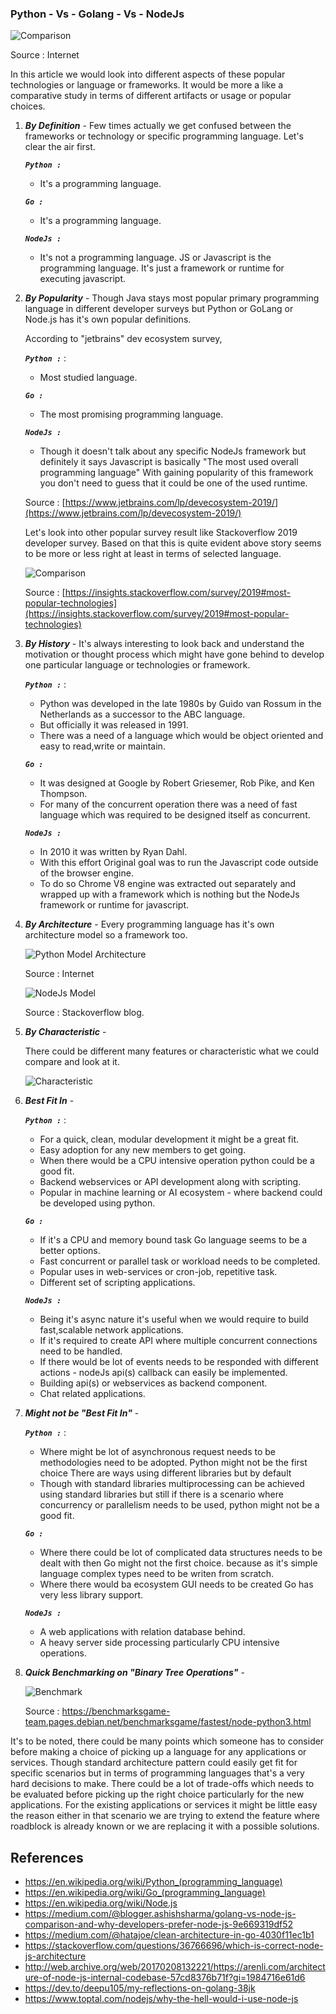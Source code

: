 ### Python - Vs - Golang - Vs - NodeJs

![Comparison](./images/comparison.png)

Source : Internet

In this article we would look into different aspects of these popular technologies or language or frameworks.
It would be more a like a comparative study in terms of different artifacts or usage or popular choices.  

1) ***By Definition*** - Few times actually we get confused between the frameworks or technology or specific programming language. Let's clear the air first.

    ***```Python :```*** 
    - It's a programming language.
        
    ***```Go :```*** 
    - It's a programming language.
    
    ***```NodeJs :```*** 
    - It's not a programming language. JS or Javascript is the programming language. It's just a framework or runtime for executing javascript.

2) ***By Popularity*** - Though Java stays most popular primary programming language in different developer surveys but Python or GoLang or Node.js has it's own popular definitions.

   According to "jetbrains" dev ecosystem survey, 
   
   ***```Python :```*** : 
   - Most studied language.
        
   ***```Go :```*** 
   - The most promising programming language.
    
   ***```NodeJs :```*** 
   - Though it doesn't talk about any specific NodeJs framework but definitely it says Javascript is basically "The most used overall programming language"
        With gaining popularity of this framework you don't need to guess that it could be one of the used runtime.


   Source : [https://www.jetbrains.com/lp/devecosystem-2019/](https://www.jetbrains.com/lp/devecosystem-2019/)
    
   Let's look into other popular survey result like Stackoverflow 2019 developer survey.
   Based on that this is quite evident above story seems to be more or less right at least in terms of selected language.  
   
   ![Comparison](./images/comparison_1.png)
   
   Source : [https://insights.stackoverflow.com/survey/2019#most-popular-technologies](https://insights.stackoverflow.com/survey/2019#most-popular-technologies)
   
3) ***By History*** - It's always interesting to look back and understand the motivation or thought process which might have gone behind to develop one particular 
    language or technologies or framework. 
    
    ***```Python :```*** :              
       
    - Python was developed in the late 1980s by Guido van Rossum in the Netherlands as a successor to the ABC language.
    - But officially it was released in 1991.
    - There was a need of a language which would be object oriented and easy to read,write or maintain.
    
    ***```Go :```*** 
    
    - It was designed at Google by Robert Griesemer, Rob Pike, and Ken Thompson.
    - For many of the concurrent operation there was a need of fast language which was required to be designed itself as concurrent. 
        
    ***```NodeJs :```***
    
    - In 2010 it was written by Ryan Dahl.
    - With this effort Original goal was to run the Javascript code outside of the browser engine. 
    - To do so Chrome V8 engine was extracted out separately and wrapped up with a framework which is nothing but the NodeJs framework or runtime for javascript.
     
4) ***By Architecture*** - Every programming language has it's own architecture model so a framework too.

    ![Python Model Architecture](./images/python_language_model.PNG)
        
    Source : Internet
    
    ![NodeJs Model](./images/nodejs_model.PNG)
    
    Source : Stackoverflow blog.    
    
    

5) ***By Characteristic*** - 
    
    There could be different many features or characteristic what we could compare and look at it.

    ![Characteristic](./images/char_1.png) 
    
6) ***Best Fit In*** -

    ***```Python :```*** :
    
    - For a quick, clean, modular development it might be a great fit.
    - Easy adoption for any new members to get going. 
    - When there would be a CPU intensive operation python could be a good fit.
    - Backend webservices or API development along with scripting.
    - Popular in machine learning or AI ecosystem - where backend could be developed using python.  
        
    ***```Go :```*** 
    
    - If it's a CPU and memory bound task Go language seems to be a better options.
    - Fast concurrent or parallel task or workload needs to be completed.
    - Popular uses in web-services or cron-job, repetitive task.
    - Different set of scripting applications.
    
    ***```NodeJs :```***
     
    - Being it's async nature it's useful when we would require to build fast,scalable network applications.
    - If it's required to create API where multiple concurrent connections need to be handled.
    - If there would be lot of events needs to be responded with different actions - nodeJs api(s) callback can easily be implemented.
    - Building api(s) or webservices as backend component.
    - Chat related applications.               

7) ***Might not be "Best Fit In"*** -

    ***```Python :```*** : 
    
   - Where might be lot of asynchronous request needs to be methodologies need to be adopted. Python might not be the first choice There are ways using different libraries but by default
   - Though with standard libraries multiprocessing can be achieved using standard libraries but still if there is a scenario where
     concurrency or parallelism needs to be used, python might not be a good fit. 
              
    ***```Go :```***
    
    - Where there could be lot of complicated data structures needs to be dealt with then Go might not the first choice.
      because as it's simple language complex types need to be writen from scratch.
    - Where there would ba ecosystem GUI needs to be created Go has very less library support.
    
    ***```NodeJs :```***
    
    - A web applications with relation database behind.
    - A heavy server side processing particularly CPU intensive operations.

8) ***Quick Benchmarking on "Binary Tree Operations"*** - 
    
    ![Benchmark](./images/benchmark_1.png)
    
    Source : https://benchmarksgame-team.pages.debian.net/benchmarksgame/fastest/node-python3.html

It's to be noted, there could be many points which someone has to consider before making a choice of picking up a language for any applications or services.
Though standard architecture pattern could easily get fit for specific scenarios but in terms of programming languages that's a very hard decisions to make. There could be a lot of trade-offs which needs to be evaluated
before picking up the right choice particularly for the new applications. For the existing applications or services it might be little easy the reason either in that scenario we are trying to extend the feature where roadblock is already known or
we are replacing it with a possible solutions.
 
 
References
--------------------------------------
- https://en.wikipedia.org/wiki/Python_(programming_language)
- https://en.wikipedia.org/wiki/Go_(programming_language)
- https://en.wikipedia.org/wiki/Node.js
- https://medium.com/@blogger.ashishsharma/golang-vs-node-js-comparison-and-why-developers-prefer-node-js-9e669319df52
- https://medium.com/@hatajoe/clean-architecture-in-go-4030f11ec1b1
- https://stackoverflow.com/questions/36766696/which-is-correct-node-js-architecture
- http://web.archive.org/web/20170208132221/https://arenli.com/architecture-of-node-js-internal-codebase-57cd8376b71f?gi=1984716e61d6
- https://dev.to/deepu105/my-reflections-on-golang-38jk
- https://www.toptal.com/nodejs/why-the-hell-would-i-use-node-js